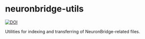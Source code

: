 # neuronbridge-utils

[![DOI](https://zenodo.org/badge/380281044.svg)](https://zenodo.org/badge/latestdoi/380281044)

Utilities for indexing and transferring of NeuronBridge-related files. 
